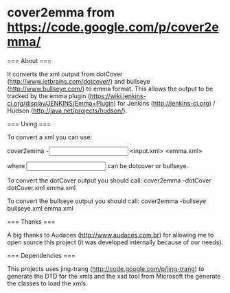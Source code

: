 # cover2emma from https://code.google.com/p/cover2emma/

=== About ===

It converts the xml output from dotCover (http://www.jetbrains.com/dotcover/) and bullseye (http://www.bullseye.com/) to emma format. This allows the output to be tracked by the emma plugin (https://wiki.jenkins-ci.org/display/JENKINS/Emma+Plugin) for Jenkins (http://jenkins-ci.org) / Hudson (http://java.net/projects/hudson/).


=== Using ===

To convert a xml you can use:

   cover2emma -<input type> <input.xml> <emma.xml>

where <input type> can be dotcover or bullseye.

To convert the dotCover output you should call:
   cover2emma -dotCover dotCover.xml emma.xml

To convert the bullseye output you should call:
   cover2emma -bullseye bullseye.xml emma.xml


=== Thanks ===

A big thanks to Audaces (http://www.audaces.com.br) for allowing me to open source this project (it was developed internally because of our needs).


=== Dependencies ===

This projects uses jing-trang (http://code.google.com/p/jing-trang) to generate the DTD for the xmls and the xsd tool from Microsoft the generate the classes to load the xmls.
